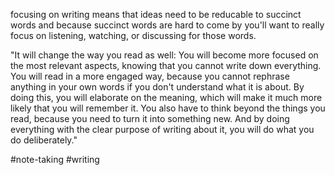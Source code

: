 focusing on writing means that ideas need to be reducable to succinct words and because succinct words are hard to come by you'll want to really focus on listening, watching, or discussing for those words.

"It will change the way you read as well: You will become more focused on the most relevant aspects, knowing that you cannot write down everything.  You will read in a more engaged way, because you cannot rephrase anything in your own words if you don't understand what it is about.  By doing this, you will elaborate on the meaning, which will make it much more likely that you will remember it.  You also have to think beyond the things you read, because you need to turn it into something new.  And by doing everything with the clear purpose of writing about it, you will do what you do deliberately."

#note-taking #writing 